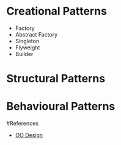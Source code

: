 
# Creational Patterns
* Factory
* Abstract Factory
* Singleton
* Flyweight
* Builder

# Structural Patterns
# Behavioural Patterns

#References
* [OO Design](https://www.oodesign.com/)

